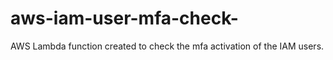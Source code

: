 # aws-iam-user-mfa-check-
AWS Lambda function created to check the mfa activation of the IAM users.
